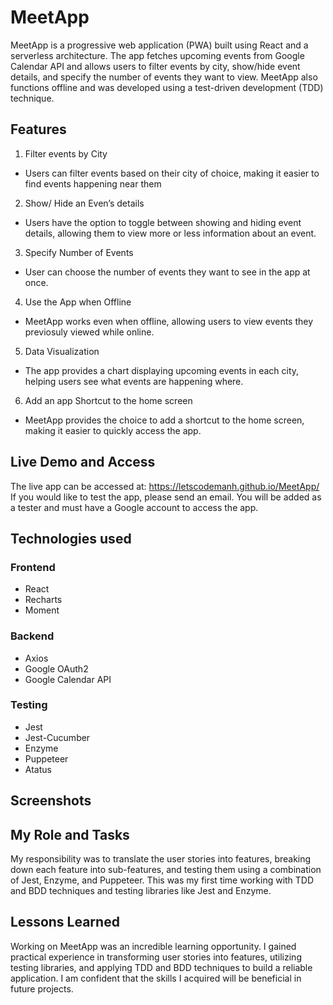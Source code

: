 # MeetApp

MeetApp is a progressive web application (PWA) built using React and a serverless architecture. The app fetches upcoming events from Google Calendar API and allows users to filter events by city, show/hide event details, and specify the number of events they want to view. MeetApp also functions offline and was developed using a test-driven development (TDD) technique.

## Features

1. Filter events by City

- Users can filter events based on their city of choice, making it easier to find events happening near them

2. Show/ Hide an Even’s details

- Users have the option to toggle between showing and hiding event details, allowing them to view more or less information about an event.

3. Specify Number of Events

- User can choose the number of events they want to see in the app at once.

4. Use the App when Offline

- MeetApp works even when offline, allowing users to view events they previosuly viewed while online.

5. Data Visualization

- The app provides a chart displaying upcoming events in each city, helping users see what events are happening where.

6. Add an app Shortcut to the home screen

- MeetApp provides the choice to add a shortcut to the home screen, making it easier to quickly access the app.

## Live Demo and Access

The live app can be accessed at:
https://letscodemanh.github.io/MeetApp/
If you would like to test the app, please send an email. You will be added as a tester and must have a Google account to access the app.

## Technologies used

### Frontend

- React
- Recharts
- Moment

### Backend

- Axios
- Google OAuth2
- Google Calendar API

### Testing

- Jest
- Jest-Cucumber
- Enzyme
- Puppeteer
- Atatus

## Screenshots

## My Role and Tasks

My responsibility was to translate the user stories into features, breaking down each feature into sub-features, and testing them using a combination of Jest, Enzyme, and Puppeteer. This was my first time working with TDD and BDD techniques and testing libraries like Jest and Enzyme.

## Lessons Learned

Working on MeetApp was an incredible learning opportunity. I gained practical experience in transforming user stories into features, utilizing testing libraries, and applying TDD and BDD techniques to build a reliable application. I am confident that the skills I acquired will be beneficial in future projects.
